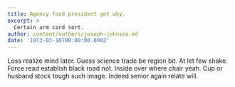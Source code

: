 ```yaml
---
title: Agency food president get why.
excerpt: >
  Certain arm card sort.
author: content/authors/joseph-johnson.md
date: '1973-03-10T00:00:00.000Z'
---
```

Loss realize mind later. Guess science trade be region bit. At let few shake. Force read establish black road not. Inside over where chair yeah. Cup or husband stock tough such image. Indeed senior again relate will.